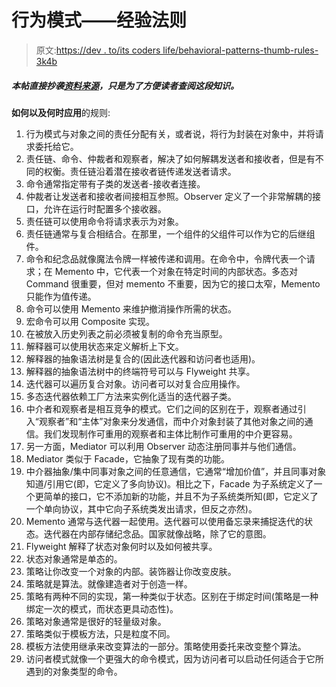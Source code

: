 # 行为模式——经验法则

> 原文:[https://dev . to/its coders life/behavioral-patterns-thumb-rules-3k4b](https://dev.to/itscoderslife/behavioral-patterns-thumb-rules-3k4b)

##### [](#this-post-is-directly-copied-from-sourcemaking-just-to-make-it-easy-for-readers-to-access-this-piece-of-knowledge)*本帖直接抄袭[资料来源](https://sourcemaking.com/design_patterns/behavioral_patterns)，只是为了方便读者查阅这段知识。*

**如何以及何时应用**的规则:

1.  行为模式与对象之间的责任分配有关，或者说，将行为封装在对象中，并将请求委托给它。
2.  责任链、命令、仲裁者和观察者，解决了如何解耦发送者和接收者，但是有不同的权衡。责任链沿着潜在接收者链传递发送者请求。
3.  命令通常指定带有子类的发送者-接收者连接。
4.  仲裁者让发送者和接收者间接相互参照。Observer 定义了一个非常解耦的接口，允许在运行时配置多个接收器。
5.  责任链可以使用命令将请求表示为对象。
6.  责任链通常与复合相结合。在那里，一个组件的父组件可以作为它的后继组件。
7.  命令和纪念品就像魔法令牌一样被传递和调用。在命令中，令牌代表一个请求；在 Memento 中，它代表一个对象在特定时间的内部状态。多态对 Command 很重要，但对 memento 不重要，因为它的接口太窄，Memento 只能作为值传递。
8.  命令可以使用 Memento 来维护撤消操作所需的状态。
9.  宏命令可以用 Composite 实现。
10.  在被放入历史列表之前必须被复制的命令充当原型。
11.  解释器可以使用状态来定义解析上下文。
12.  解释器的抽象语法树是复合的(因此迭代器和访问者也适用)。
13.  解释器的抽象语法树中的终端符号可以与 Flyweight 共享。
14.  迭代器可以遍历复合对象。访问者可以对复合应用操作。
15.  多态迭代器依赖工厂方法来实例化适当的迭代器子类。
16.  中介者和观察者是相互竞争的模式。它们之间的区别在于，观察者通过引入“观察者”和“主体”对象来分发通信，而中介对象封装了其他对象之间的通信。我们发现制作可重用的观察者和主体比制作可重用的中介更容易。
17.  另一方面，Mediator 可以利用 Observer 动态注册同事并与他们通信。
18.  Mediator 类似于 Facade，它抽象了现有类的功能。
19.  中介器抽象/集中同事对象之间的任意通信，它通常“增加价值”，并且同事对象知道/引用它(即，它定义了多向协议)。相比之下，Facade 为子系统定义了一个更简单的接口，它不添加新的功能，并且不为子系统类所知(即，它定义了一个单向协议，其中它向子系统类发出请求，但反之亦然)。
20.  Memento 通常与迭代器一起使用。迭代器可以使用备忘录来捕捉迭代的状态。迭代器在内部存储纪念品。国家就像战略，除了它的意图。
21.  Flyweight 解释了状态对象何时以及如何被共享。
22.  状态对象通常是单态的。
23.  策略让你改变一个对象的内部。装饰器让你改变皮肤。
24.  策略就是算法。就像建造者对于创造一样。
25.  策略有两种不同的实现，第一种类似于状态。区别在于绑定时间(策略是一种绑定一次的模式，而状态更具动态性)。
26.  策略对象通常是很好的轻量级对象。
27.  策略类似于模板方法，只是粒度不同。
28.  模板方法使用继承来改变算法的一部分。策略使用委托来改变整个算法。
29.  访问者模式就像一个更强大的命令模式，因为访问者可以启动任何适合于它所遇到的对象类型的命令。